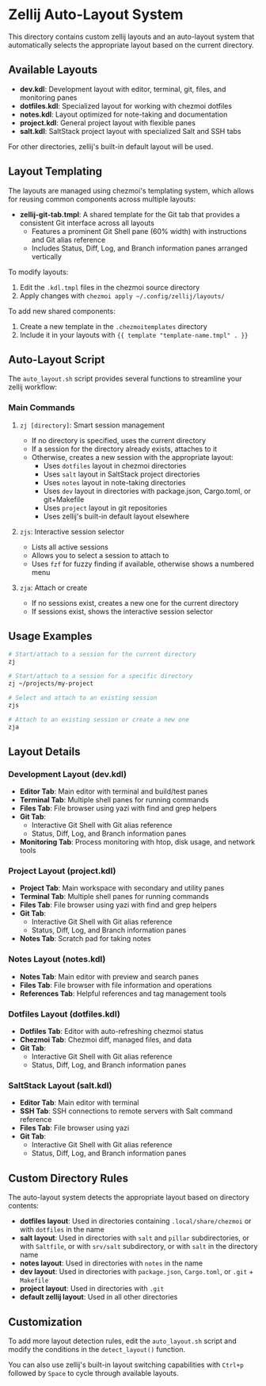 # Zellij Auto-Layout System

This directory contains custom zellij layouts and an auto-layout system that automatically selects the appropriate layout based on the current directory.

## Available Layouts

- **dev.kdl**: Development layout with editor, terminal, git, files, and monitoring panes
- **dotfiles.kdl**: Specialized layout for working with chezmoi dotfiles
- **notes.kdl**: Layout optimized for note-taking and documentation
- **project.kdl**: General project layout with flexible panes
- **salt.kdl**: SaltStack project layout with specialized Salt and SSH tabs

For other directories, zellij's built-in default layout will be used.

## Layout Templating

The layouts are managed using chezmoi's templating system, which allows for reusing common components across multiple layouts:

- **zellij-git-tab.tmpl**: A shared template for the Git tab that provides a consistent Git interface across all layouts
  - Features a prominent Git Shell pane (60% width) with instructions and Git alias reference
  - Includes Status, Diff, Log, and Branch information panes arranged vertically

To modify layouts:

1. Edit the `.kdl.tmpl` files in the chezmoi source directory
2. Apply changes with `chezmoi apply ~/.config/zellij/layouts/`

To add new shared components:

1. Create a new template in the `.chezmoitemplates` directory
2. Include it in your layouts with `{{ template "template-name.tmpl" . }}`

## Auto-Layout Script

The `auto_layout.sh` script provides several functions to streamline your zellij workflow:

### Main Commands

1. `zj [directory]`: Smart session management
   - If no directory is specified, uses the current directory
   - If a session for the directory already exists, attaches to it
   - Otherwise, creates a new session with the appropriate layout:
     - Uses `dotfiles` layout in chezmoi directories
     - Uses `salt` layout in SaltStack project directories
     - Uses `notes` layout in note-taking directories
     - Uses `dev` layout in directories with package.json, Cargo.toml, or git+Makefile
     - Uses `project` layout in git repositories
     - Uses zellij's built-in default layout elsewhere

2. `zjs`: Interactive session selector
   - Lists all active sessions
   - Allows you to select a session to attach to
   - Uses `fzf` for fuzzy finding if available, otherwise shows a numbered menu

3. `zja`: Attach or create
   - If no sessions exist, creates a new one for the current directory
   - If sessions exist, shows the interactive session selector

## Usage Examples

```bash
# Start/attach to a session for the current directory
zj

# Start/attach to a session for a specific directory
zj ~/projects/my-project

# Select and attach to an existing session
zjs

# Attach to an existing session or create a new one
zja
```

## Layout Details

### Development Layout (dev.kdl)

- **Editor Tab**: Main editor with terminal and build/test panes
- **Terminal Tab**: Multiple shell panes for running commands
- **Files Tab**: File browser using yazi with find and grep helpers
- **Git Tab**:
  - Interactive Git Shell with Git alias reference
  - Status, Diff, Log, and Branch information panes
- **Monitoring Tab**: Process monitoring with htop, disk usage, and network tools

### Project Layout (project.kdl)

- **Project Tab**: Main workspace with secondary and utility panes
- **Terminal Tab**: Multiple shell panes for running commands
- **Files Tab**: File browser using yazi with find and grep helpers
- **Git Tab**:
  - Interactive Git Shell with Git alias reference
  - Status, Diff, Log, and Branch information panes
- **Notes Tab**: Scratch pad for taking notes

### Notes Layout (notes.kdl)

- **Notes Tab**: Main editor with preview and search panes  
- **Files Tab**: File browser with file information and operations
- **References Tab**: Helpful references and tag management tools

### Dotfiles Layout (dotfiles.kdl)

- **Dotfiles Tab**: Editor with auto-refreshing chezmoi status
- **Chezmoi Tab**: Chezmoi diff, managed files, and data
- **Git Tab**:
  - Interactive Git Shell with Git alias reference
  - Status, Diff, Log, and Branch information panes

### SaltStack Layout (salt.kdl)

- **Editor Tab**: Main editor with terminal
- **SSH Tab**: SSH connections to remote servers with Salt command reference
- **Files Tab**: File browser using yazi
- **Git Tab**:
  - Interactive Git Shell with Git alias reference
  - Status, Diff, Log, and Branch information panes

## Custom Directory Rules

The auto-layout system detects the appropriate layout based on directory contents:

- **dotfiles layout**: Used in directories containing `.local/share/chezmoi` or with `dotfiles` in the name
- **salt layout**: Used in directories with `salt` and `pillar` subdirectories, or with `Saltfile`, or with `srv/salt` subdirectory, or with `salt` in the directory name
- **notes layout**: Used in directories with `notes` in the name
- **dev layout**: Used in directories with `package.json`, `Cargo.toml`, or `.git` + `Makefile`
- **project layout**: Used in directories with `.git`
- **default zellij layout**: Used in all other directories

## Customization

To add more layout detection rules, edit the `auto_layout.sh` script and modify the conditions in the `detect_layout()` function.

You can also use zellij's built-in layout switching capabilities with `Ctrl+p` followed by `Space` to cycle through available layouts.
